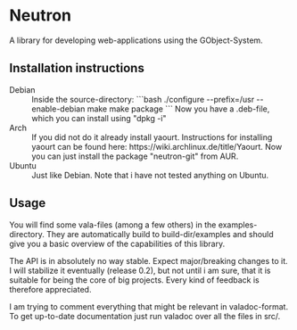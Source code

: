Neutron
=======

A library for developing web-applications using the GObject-System.

Installation instructions
-------------------------

<dl>
<dt>Debian</dt>
<dd>
Inside the source-directory:
```bash
./configure --prefix=/usr --enable-debian
make
make package
```
Now you have a .deb-file, which you can install using "dpkg -i"
</dd>
<dt>Arch</dt>
<dd>
If you did not do it already install yaourt. Instructions for installing yaourt
can be found here: https://wiki.archlinux.de/title/Yaourt.
Now you can just install the package "neutron-git" from AUR.
</dd>
<dt>Ubuntu</dt>
<dd>
Just like Debian. Note that i have not tested anything on Ubuntu.
</dd>

Usage
-----

You will find some vala-files (among a few others) in the examples-directory. They are automatically build to build-dir/examples
and should give you a basic overview of the capabilities of this library.

The API is in absolutely no way stable. Expect major/breaking changes to it. I will stabilize it
eventually (release 0.2), but not until i am sure, that it is suitable for being the core of big projects. Every kind
of feedback is therefore appreciated.

I am trying to comment everything that might be relevant in valadoc-format. To get up-to-date documentation just run valadoc
over all the files in src/.
